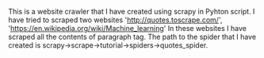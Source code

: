 This is a website crawler that I have created using scrapy in Pyhton script.
I have  tried to scraped two websites 'http://quotes.toscrape.com/', 'https://en.wikipedia.org/wiki/Machine_learning'
In these websites I have scraped all the contents of paragraph tag.
The path to the spider that I have created is scrapy->scrape->tutorial->spiders->quotes_spider.
